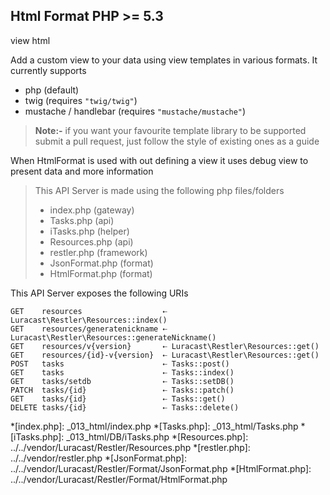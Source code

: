 Html Format <requires>PHP >= 5.3</requires>
-----------

 <tag>view</tag>
 <tag>html</tag>


Add a custom view to your data using view templates in various formats.
It currently supports

 - php (default)
 - twig (requires `"twig/twig"`)
 - mustache / handlebar (requires `"mustache/mustache"`)

> **Note:-** if you want your favourite template library to be supported
> submit a pull request, just follow the style of existing ones as a guide

When HtmlFormat is used with out defining a view it uses debug view to present
data and more information

> This API Server is made using the following php files/folders
> 
> * index.php      (gateway)
> * Tasks.php      (api)
> * iTasks.php      (helper)
> * Resources.php      (api)
> * restler.php      (framework)
> * JsonFormat.php      (format)
> * HtmlFormat.php      (format)

This API Server exposes the following URIs

    GET    resources                  ⇠ Luracast\Restler\Resources::index()
    GET    resources/generatenickname ⇠ Luracast\Restler\Resources::generateNickname()
    GET    resources/v{version}       ⇠ Luracast\Restler\Resources::get()
    GET    resources/{id}-v{version}  ⇠ Luracast\Restler\Resources::get()
    POST   tasks                      ⇠ Tasks::post()
    GET    tasks                      ⇠ Tasks::index()
    GET    tasks/setdb                ⇠ Tasks::setDB()
    PATCH  tasks/{id}                 ⇠ Tasks::patch()
    GET    tasks/{id}                 ⇠ Tasks::get()
    DELETE tasks/{id}                 ⇠ Tasks::delete()








*[index.php]: _013_html/index.php
*[Tasks.php]: _013_html/Tasks.php
*[iTasks.php]: _013_html/DB/iTasks.php
*[Resources.php]: ../../vendor/Luracast/Restler/Resources.php
*[restler.php]: ../../vendor/restler.php
*[JsonFormat.php]: ../../vendor/Luracast/Restler/Format/JsonFormat.php
*[HtmlFormat.php]: ../../vendor/Luracast/Restler/Format/HtmlFormat.php

